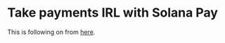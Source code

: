 # Take payments IRL with Solana Pay

This is following on from [here](https://github.com/pointer-gg/solana-pay-tutorial).